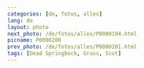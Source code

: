 ```yaml
---
categories: [de, fotos, alles]
lang: de
layout: photo
next_photo: /de/fotos/alles/P0000194.html
picname: P0000200
prev_photo: /de/fotos/alles/P0000201.html
tags: [Dead Springbock, Grass, Scut]
---
```

